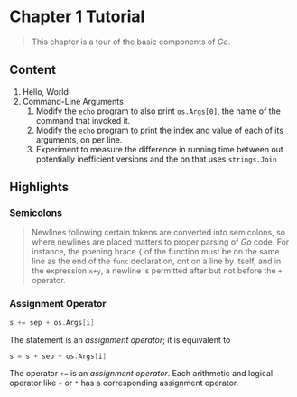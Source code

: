 # Chapter 1 Tutorial

> This chapter is a tour of the basic components of *Go*.

## Content

1. Hello, World
2. Command-Line Arguments
   1. Modify the `echo` program to also print `os.Args[0]`, the name of the command that invoked it.
   2. Modify the `echo` program to print the index and value of each of its arguments, on per line.
   3. Experiment to measure the difference in running time between out potentially inefficient versions and the on that uses `strings.Join`


## Highlights

### Semicolons

> Newlines following certain tokens are converted into semicolons, so where newlines are placed matters to proper parsing of *Go* code.
> For instance, the poening brace `{` of the function must be on the same line as the end of the `func` declaration, ont on a line by itself, and in the expression `x+y`, a newline is permitted after but not before the `+` operator.

### Assignment Operator

```go
s += sep + os.Args[i]
```

The statement is an *assignment operator*; it is equivalent to

```go
s = s + sep + os.Args[i]
```

The operator `+=` is an *assignment operator*. Each arithmetic and logical operator like `+` or `*` has a corresponding assignment operator.


